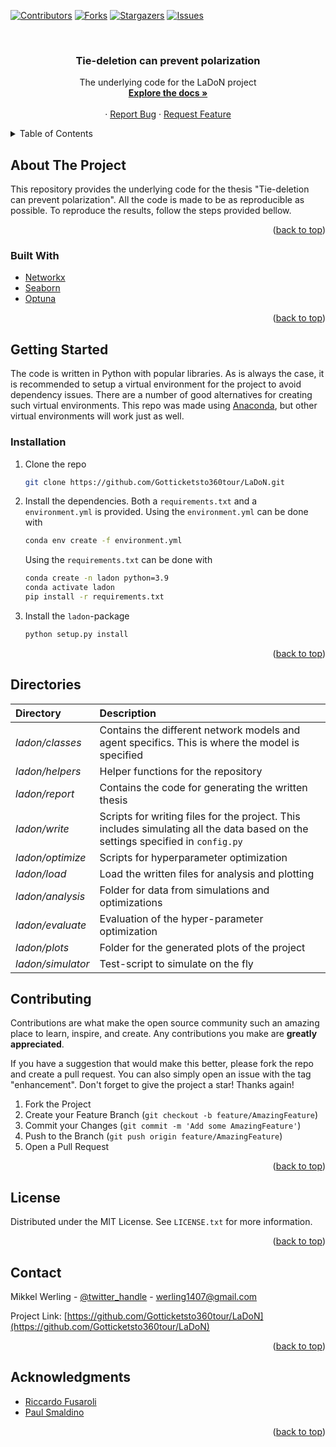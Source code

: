 <div id="top"></div>
<!--
*** Thanks for checking out the Best-README-Template. If you have a suggestion
*** that would make this better, please fork the repo and create a pull request
*** or simply open an issue with the tag "enhancement".
*** Don't forget to give the project a star!
*** Thanks again! Now go create something AMAZING! :D
-->



<!-- PROJECT SHIELDS -->
<!--
*** I'm using markdown "reference style" links for readability.
*** Reference links are enclosed in brackets [ ] instead of parentheses ( ).
*** See the bottom of this document for the declaration of the reference variables
*** for contributors-url, forks-url, etc. This is an optional, concise syntax you may use.
*** https://www.markdownguide.org/basic-syntax/#reference-style-links
-->
[![Contributors][contributors-shield]][contributors-url]
[![Forks][forks-shield]][forks-url]
[![Stargazers][stars-shield]][stars-url]
[![Issues][issues-shield]][issues-url]
<!-- [![MIT License][license-shield]][license-url] -->
<!--[![LinkedIn][linkedin-shield]][linkedin-url] -->



<!-- PROJECT LOGO -->
<br />
<div align="center">
  <!--<a href="https://github.com/Gotticketsto360tour/LaDoN">
    <img src="images/logo.png" alt="Logo" width="80" height="80">
  </a> -->

<h3 align="center">Tie-deletion can prevent polarization</h3>

  <p align="center">
    The underlying code for the LaDoN project
    <br />
    <a href="https://github.com/Gotticketsto360tour/LaDoN"><strong>Explore the docs »</strong></a>
    <br />
    <br />
    ·
    <a href="https://github.com/Gotticketsto360tour/LaDoN/issues">Report Bug</a>
    ·
    <a href="https://github.com/Gotticketsto360tour/LaDoN/issues">Request Feature</a>
  </p>
</div>



<!-- TABLE OF CONTENTS -->
<details>
  <summary>Table of Contents</summary>
  <ol>
    <li>
      <a href="#about-the-project">About The Project</a>
      <ul>
        <li><a href="#built-with">Built With</a></li>
      </ul>
    </li>
    <li>
      <a href="#getting-started">Getting Started</a>
      <ul>
        <li><a href="#installation">Installation</a></li>
      </ul>
    </li>
    <li><a href="#contributing">Contributing</a></li>
    <li><a href="#license">License</a></li>
    <li><a href="#contact">Contact</a></li>
    <li><a href="#acknowledgments">Acknowledgments</a></li>
  </ol>
</details>



<!-- ABOUT THE PROJECT -->
## About The Project
This repository provides the underlying code for the thesis "Tie-deletion can prevent polarization". All the code is made to be as reproducible as possible. To reproduce the results, follow the steps provided bellow.

<p align="right">(<a href="#top">back to top</a>)</p>



### Built With
* [Networkx](https://networkx.org/)
* [Seaborn](https://seaborn.pydata.org/)
* [Optuna](https://optuna.org/)

<p align="right">(<a href="#top">back to top</a>)</p>



<!-- GETTING STARTED -->
## Getting Started

The code is written in Python with popular libraries. As is always the case, it is recommended to setup a virtual environment for the project to avoid dependency issues. There are a number of good alternatives for creating such virtual environments. This repo was made using [Anaconda](https://www.anaconda.com/python-r-distribution?utm_campaign=python&utm_medium=online-advertising&utm_source=google&utm_content=anaconda-download&gclid=CjwKCAjwyryUBhBSEiwAGN5OCArsHSYImwyYZrXmaMCYQcC4Y3eZtWk7DVazjwohIjHVXORLDGh_4hoCZdgQAvD_BwE), but other virtual environments will work just as well. 

### Installation

1. Clone the repo
   ```sh
   git clone https://github.com/Gotticketsto360tour/LaDoN.git
   ```
2. Install the dependencies. Both a `requirements.txt` and a `environment.yml` is provided. Using the `environment.yml` can be done with
    ```sh
   conda env create -f environment.yml
   ```

    Using the `requirements.txt` can be done with
    ```sh
   conda create -n ladon python=3.9
   conda activate ladon
   pip install -r requirements.txt
    ```
3. Install the `ladon`-package
   ```python
   python setup.py install
   ```

<p align="right">(<a href="#top">back to top</a>)</p>

## Directories
| **Directory** | **Description** |
| :------------ | :-------------- |
| _ladon/classes_                 | Contains the different network models and agent specifics. This is where the model is specified |
| _ladon/helpers_ | Helper functions for the repository|
| _ladon/report_            | Contains the code for generating the written thesis |
| _ladon/write_             | Scripts for writing files for the project. This includes simulating all the data based on the settings specified in `config.py`|
| _ladon/optimize_         | Scripts for hyperparameter optimization |
| _ladon/load_                  | Load the written files for analysis and plotting|
| _ladon/analysis_              | Folder for data from simulations and optimizations |
| _ladon/evaluate_        | Evaluation of the hyper-parameter optimization |
| _ladon/plots_           | Folder for the generated plots of the project |
| _ladon/simulator_           | Test-script to simulate on the fly |


## Contributing

Contributions are what make the open source community such an amazing place to learn, inspire, and create. Any contributions you make are **greatly appreciated**.

If you have a suggestion that would make this better, please fork the repo and create a pull request. You can also simply open an issue with the tag "enhancement".
Don't forget to give the project a star! Thanks again!

1. Fork the Project
2. Create your Feature Branch (`git checkout -b feature/AmazingFeature`)
3. Commit your Changes (`git commit -m 'Add some AmazingFeature'`)
4. Push to the Branch (`git push origin feature/AmazingFeature`)
5. Open a Pull Request

<p align="right">(<a href="#top">back to top</a>)</p>

<!-- LICENSE -->
## License

Distributed under the MIT License. See `LICENSE.txt` for more information.

<p align="right">(<a href="#top">back to top</a>)</p>



<!-- CONTACT -->
## Contact

Mikkel Werling - [@twitter_handle](https://twitter.com/twitter_handle) - werling1407@gmail.com

Project Link: [https://github.com/Gotticketsto360tour/LaDoN](https://github.com/Gotticketsto360tour/LaDoN)

<p align="right">(<a href="#top">back to top</a>)</p>



<!-- ACKNOWLEDGMENTS -->
## Acknowledgments

* [Riccardo Fusaroli](https://github.com/fusaroli)
* [Paul Smaldino](https://github.com/psmaldino)

<p align="right">(<a href="#top">back to top</a>)</p>



<!-- MARKDOWN LINKS & IMAGES -->
<!-- https://www.markdownguide.org/basic-syntax/#reference-style-links -->
[contributors-shield]: https://img.shields.io/github/contributors/Gotticketsto360tour/LaDoN.svg?style=for-the-badge
[contributors-url]: https://github.com/Gotticketsto360tour/LaDoN/graphs/contributors
[forks-shield]: https://img.shields.io/github/forks/Gotticketsto360tour/LaDoN.svg?style=for-the-badge
[forks-url]: https://github.com/Gotticketsto360tour/LaDoN/network/members
[stars-shield]: https://img.shields.io/github/stars/Gotticketsto360tour/LaDoN.svg?style=for-the-badge
[stars-url]: https://github.com/Gotticketsto360tour/LaDoN/stargazers
[issues-shield]: https://img.shields.io/github/issues/Gotticketsto360tour/LaDoN.svg?style=for-the-badge
[issues-url]: https://github.com/Gotticketsto360tour/LaDoN/issues
[license-shield]: https://img.shields.io/github/license/Gotticketsto360tour/LaDoN.svg?style=for-the-badge
[license-url]: https://github.com/Gotticketsto360tour/LaDoN/blob/master/LICENSE.txt
[linkedin-shield]: https://img.shields.io/badge/-LinkedIn-black.svg?style=for-the-badge&logo=linkedin&colorB=555
[linkedin-url]: https://linkedin.com/in/linkedin_username
[product-screenshot]: images/screenshot.png